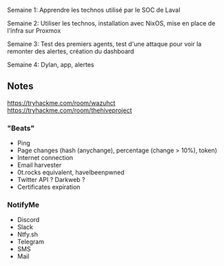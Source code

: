 Semaine 1:
Apprendre les technos utilisé par le SOC de Laval

Semaine 2:
Utiliser les technos, installation avec NixOS, mise en place de l'infra sur Proxmox

Semaine 3:
Test des premiers agents, test d'une attaque pour voir la remonter des alertes, création du dashboard

Semaine 4:
Dylan, app, alertes

## Notes

<https://tryhackme.com/room/wazuhct>
<https://tryhackme.com/room/thehiveproject>

### "Beats"

- Ping
- Page changes (hash (anychange), percentage (change > 10%), token)
- Internet connection
- Email harvester
- 0t.rocks equivalent, haveIbeenpwned
- Twitter API ? Darkweb ?
- Certificates expiration

### NotifyMe

- Discord
- Slack
- Ntfy.sh
- Telegram 
- SMS
- Mail
